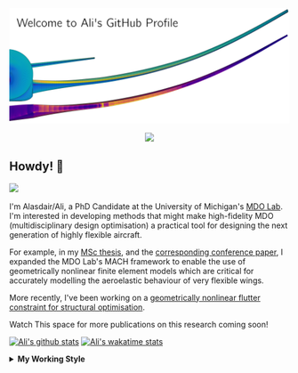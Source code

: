 <!--
# Welcome to Ali's github profile


-->

![banner](https://raw.githubusercontent.com/A-CGray/A-CGray/main/Images/GitHubProfileBanner.png)
<p align='center'>
<a href="https://www.linkedin.com/in/alasdaircgray/"><img height="30" src="https://github.com/WaylonWalker/WaylonWalker/blob/main/icon/linkedin.png?raw=true"></a>
</p>

## Howdy! 👋

![](https://komarev.com/ghpvc/?username=A-CGray&color=blue)

I'm Alasdair/Ali, a PhD Candidate at the University of Michigan's [MDO Lab](http://mdolab.engin.umich.edu).
I'm interested in developing methods that might make high-fidelity MDO (multidisciplinary design optimisation) a practical tool for designing the next generation of highly flexible aircraft.

For example, in my [MSc thesis](http://resolver.tudelft.nl/uuid:1a6b5001-d213-40d9-bc2c-5e831eda527d), and the [corresponding conference paper](https://www.researchgate.net/publication/348242101_Geometrically_Nonlinear_High-fidelity_Aerostructural_Optimization_for_Highly_Flexible_Wings), I expanded the MDO Lab's MACH framework to enable the use of geometrically nonlinear finite element models which are critical for accurately modelling the aeroelastic behaviour of very flexible wings.

More recently, I've been working on a [geometrically nonlinear flutter constraint for structural optimisation](https://www.researchgate.net/publication/357429071_High-Fidelity_Gradient-Based_Wing_Structural_Optimization_Including_a_Geometrically_Nonlinear_Flutter_Constraint).

Watch This space for more publications on this research coming soon!

<!--
**A-CGray/A-CGray** is a ✨ _special_ ✨ repository because its `README.md` (this file) appears on your GitHub profile.

Here are some ideas to get you started:

- 🔭 I’m currently working on ...
- 🌱 I’m currently learning ...
- 👯 I’m looking to collaborate on ...
- 🤔 I’m looking for help with ...
- 💬 Ask me about ...
- 📫 How to reach me: ...
- 😄 Pronouns: ...
- ⚡ Fun fact: ...
-->


[![Ali's github stats](https://github-readme-stats.vercel.app/api?username=A-CGray)](https://github.com/anuraghazra/github-readme-stats)
[![Ali's wakatime stats](https://github-readme-stats.vercel.app/api/wakatime?username=ACGray)](https://github.com/anuraghazra/github-readme-stats)


<details>
  <summary>
    <strong>My Working Style</strong>
  </summary>
  
  <!--START_SECTION:waka-->
![Code Time](http://img.shields.io/badge/Code%20Time-1%2C663%20hrs%2022%20mins-blue)

![Lines of code](https://img.shields.io/badge/From%20Hello%20World%20I%27ve%20Written-11%20Million%20lines%20of%20code-blue)

**I'm an Early 🐤** 

```text
🌞 Morning    99 commits     █████░░░░░░░░░░░░░░░░░░░░   19.53% 
🌆 Daytime    199 commits    █████████░░░░░░░░░░░░░░░░   39.25% 
🌃 Evening    183 commits    █████████░░░░░░░░░░░░░░░░   36.09% 
🌙 Night      26 commits     █░░░░░░░░░░░░░░░░░░░░░░░░   5.13%

```
📅 **I'm Most Productive on Thursday** 

```text
Monday       75 commits     ███░░░░░░░░░░░░░░░░░░░░░░   14.79% 
Tuesday      75 commits     ███░░░░░░░░░░░░░░░░░░░░░░   14.79% 
Wednesday    80 commits     ████░░░░░░░░░░░░░░░░░░░░░   15.78% 
Thursday     127 commits    ██████░░░░░░░░░░░░░░░░░░░   25.05% 
Friday       97 commits     ████░░░░░░░░░░░░░░░░░░░░░   19.13% 
Saturday     15 commits     ░░░░░░░░░░░░░░░░░░░░░░░░░   2.96% 
Sunday       38 commits     ██░░░░░░░░░░░░░░░░░░░░░░░   7.5%

```


📊 **This Week I Spent My Time On** 

```text
💬 Programming Languages: 
Python                   9 hrs 8 mins        ██████░░░░░░░░░░░░░░░░░░░   26.94% 
C++                      6 hrs 45 mins       █████░░░░░░░░░░░░░░░░░░░░   19.94% 
TeX                      6 hrs 12 mins       ████░░░░░░░░░░░░░░░░░░░░░   18.31% 
Fortran                  3 hrs 57 mins       ███░░░░░░░░░░░░░░░░░░░░░░   11.67% 
C                        3 hrs 38 mins       ██░░░░░░░░░░░░░░░░░░░░░░░   10.72%

🔥 Editors: 
VS Code                  33 hrs 54 mins      █████████████████████████   100.0%

🐱‍💻 Projects: 
NERS570                  22 hrs 46 mins      ████████████████░░░░░░░░░   67.18% 
pyaerostructure          3 hrs 52 mins       ██░░░░░░░░░░░░░░░░░░░░░░░   11.44% 
baseclasses              2 hrs 6 mins        █░░░░░░░░░░░░░░░░░░░░░░░░   6.22% 
61490e61196f046685f0ad69 1 hr 40 mins        █░░░░░░░░░░░░░░░░░░░░░░░░   4.95% 
AeroStructuralOptimisatio1 hr 39 mins        █░░░░░░░░░░░░░░░░░░░░░░░░   4.89%

💻 Operating System: 
Linux                    33 hrs 54 mins      █████████████████████████   100.0%

```

**I Mostly Code in Python** 

```text
Python                   20 repos            ████████████░░░░░░░░░░░░░   50.0% 
TeX                      8 repos             █████░░░░░░░░░░░░░░░░░░░░   20.0% 
HTML                     3 repos             ██░░░░░░░░░░░░░░░░░░░░░░░   7.5% 
C++                      3 repos             ██░░░░░░░░░░░░░░░░░░░░░░░   7.5% 
Shell                    2 repos             █░░░░░░░░░░░░░░░░░░░░░░░░   5.0%

```


**Timeline**

![Chart not found](https://raw.githubusercontent.com/A-CGray/A-CGray/main/charts/bar_graph.png) 


 Last Updated on 25/09/2022 02:15:03 UTC
<!--END_SECTION:waka-->
</details>
